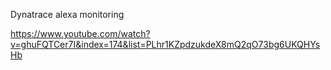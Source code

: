 Dynatrace alexa monitoring

https://www.youtube.com/watch?v=ghuFQTCer7I&index=174&list=PLhr1KZpdzukdeX8mQ2qO73bg6UKQHYsHb
